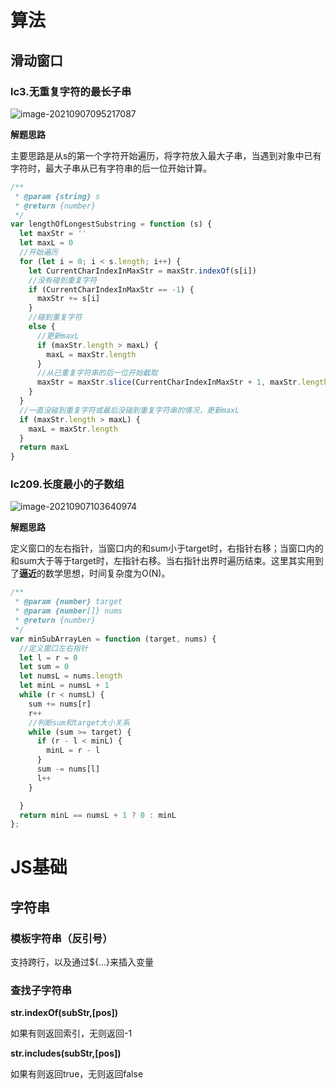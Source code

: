 # 算法

## 滑动窗口

### lc3.无重复字符的最长子串

![image-20210907095217087](C:\Users\Administrator\AppData\Roaming\Typora\typora-user-images\image-20210907095217087.png)

**解题思路**

主要思路是从s的第一个字符开始遍历，将字符放入最大子串，当遇到对象中已有字符时，最大子串从已有字符串的后一位开始计算。

```js
/**
 * @param {string} s
 * @return {number}
 */
var lengthOfLongestSubstring = function (s) {
  let maxStr = ''
  let maxL = 0
  //开始遍历
  for (let i = 0; i < s.length; i++) {
    let CurrentCharIndexInMaxStr = maxStr.indexOf(s[i])
    //没有碰到重复字符
    if (CurrentCharIndexInMaxStr == -1) {
      maxStr += s[i]
    }
    //碰到重复字符
    else {
      //更新maxL
      if (maxStr.length > maxL) {
        maxL = maxStr.length
      }
      //从已重复字符串的后一位开始截取
      maxStr = maxStr.slice(CurrentCharIndexInMaxStr + 1, maxStr.length) + s[i]
    }
  }
  //一直没碰到重复字符或最后没碰到重复字符串的情况，更新maxL
  if (maxStr.length > maxL) {
    maxL = maxStr.length
  }
  return maxL
}
```

### lc209.长度最小的子数组

![image-20210907103640974](C:\Users\Administrator\AppData\Roaming\Typora\typora-user-images\image-20210907103640974.png)

**解题思路**

定义窗口的左右指针，当窗口内的和sum小于target时，右指针右移；当窗口内的和sum大于等于target时，左指针右移。当右指针出界时遍历结束。这里其实用到了**逼近**的数学思想，时间复杂度为O(N)。

```js
/**
 * @param {number} target
 * @param {number[]} nums
 * @return {number}
 */
var minSubArrayLen = function (target, nums) {
  //定义窗口左右指针
  let l = r = 0
  let sum = 0
  let numsL = nums.length
  let minL = numsL + 1
  while (r < numsL) {
    sum += nums[r]
    r++
    //判断sum和target大小关系
    while (sum >= target) {
      if (r - l < minL) {
        minL = r - l
      }
      sum -= nums[l]
      l++
    }

  }
  return minL == numsL + 1 ? 0 : minL
};
```

# JS基础

## 字符串

### 模板字符串（反引号）

支持跨行，以及通过${...}来插入变量

### 查找子字符串

**str.indexOf(subStr,[pos])**

如果有则返回索引，无则返回-1

**str.includes(subStr,[pos])**

如果有则返回true，无则返回false

